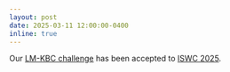 ```yaml
---
layout: post
date: 2025-03-11 12:00:00-0400
inline: true
---
```

Our [LM-KBC challenge](https://lm-kbc.github.io/challenge2025/) has been accepted to [ISWC 2025](https://iswc2025.semanticweb.org/).

